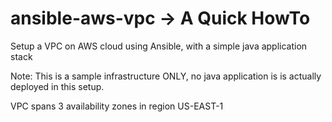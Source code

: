 # ansible-aws-vpc -> A Quick HowTo

Setup a VPC on AWS cloud using Ansible, with a simple java application stack

Note: This is a sample infrastructure ONLY, no java application is is actually deployed in this setup.

VPC spans 3 availability zones in region US-EAST-1
